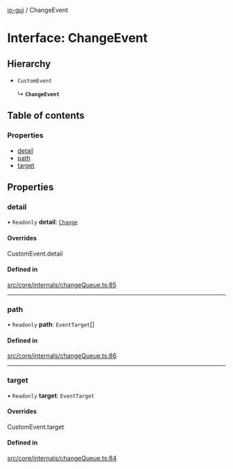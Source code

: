 [io-gui](../README.md) / ChangeEvent

# Interface: ChangeEvent

## Hierarchy

- `CustomEvent`

  ↳ **`ChangeEvent`**

## Table of contents

### Properties

- [detail](ChangeEvent.md#detail)
- [path](ChangeEvent.md#path)
- [target](ChangeEvent.md#target)

## Properties

### detail

• `Readonly` **detail**: [`Change`](Change.md)

#### Overrides

CustomEvent.detail

#### Defined in

[src/core/internals/changeQueue.ts:85](https://github.com/io-gui/io/blob/main/src/core/internals/changeQueue.ts#L85)

___

### path

• `Readonly` **path**: `EventTarget`[]

#### Defined in

[src/core/internals/changeQueue.ts:86](https://github.com/io-gui/io/blob/main/src/core/internals/changeQueue.ts#L86)

___

### target

• `Readonly` **target**: `EventTarget`

#### Overrides

CustomEvent.target

#### Defined in

[src/core/internals/changeQueue.ts:84](https://github.com/io-gui/io/blob/main/src/core/internals/changeQueue.ts#L84)
